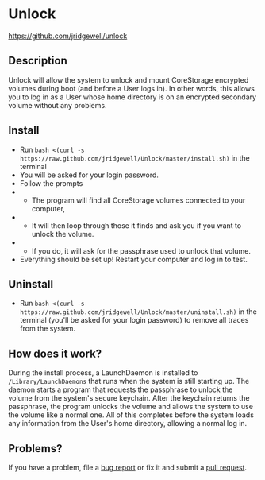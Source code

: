Unlock
=========

https://github.com/jridgewell/unlock

## Description

Unlock will allow the system to unlock and mount CoreStorage encrypted volumes during boot (and before a User logs in). In other words, this allows you to log in as a User whose home directory is on an encrypted secondary volume without any problems.

## Install

- Run `bash <(curl -s https://raw.github.com/jridgewell/Unlock/master/install.sh)` in the terminal
- You will be asked for your login password.
- Follow the prompts
- - The program will find all CoreStorage volumes connected to your computer,
- - It will then loop through those it finds and ask you if you want to unlock the volume.
- - If you do, it will ask for the passphrase used to unlock that volume.
- Everything should be set up! Restart your computer and log in to test.

## Uninstall

- Run `bash <(curl -s https://raw.github.com/jridgewell/Unlock/master/uninstall.sh)` in the terminal (you'll be asked for your login password) to remove all traces from the system.

## How does it work?

During the install process, a LaunchDaemon is installed to `/Library/LaunchDaemons` that runs when the system is still starting up. The daemon starts a program that requests the passphrase to unlock the volume from the system's secure keychain. After the keychain returns the passphrase, the program unlocks the volume and allows the system to use the volume like a normal one. All of this completes before the system loads any information from the User's home directory, allowing a normal log in. 

## Problems?

If you have a problem, file a [bug report][issue] or fix it and submit a [pull request][pull].

[issue]: https://github.com/jridgewell/unlock/issues
[pull]: https://github.com/jridgewell/unlock/pulls
